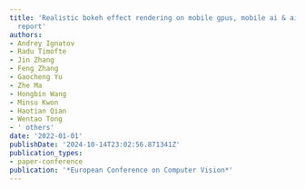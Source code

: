 ```yaml
---
title: 'Realistic bokeh effect rendering on mobile gpus, mobile ai & aim 2022 challenge:
  report'
authors:
- Andrey Ignatov
- Radu Timofte
- Jin Zhang
- Feng Zhang
- Gaocheng Yu
- Zhe Ma
- Hongbin Wang
- Minsu Kwon
- Haotian Qian
- Wentao Tong
- ' others'
date: '2022-01-01'
publishDate: '2024-10-14T23:02:56.871341Z'
publication_types:
- paper-conference
publication: '*European Conference on Computer Vision*'
---
```

